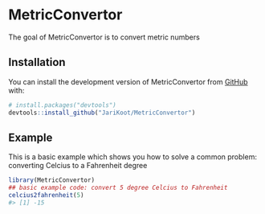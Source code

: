 
<!-- README.md is generated from README.Rmd. Please edit that file -->

# MetricConvertor

<!-- badges: start -->
<!-- badges: end -->

The goal of MetricConvertor is to convert metric numbers

## Installation

You can install the development version of MetricConvertor from
[GitHub](https://github.com/JariKoot/MetricConvertor) with:

``` r
# install.packages("devtools")
devtools::install_github("JariKoot/MetricConvertor")
```

## Example

This is a basic example which shows you how to solve a common problem:
converting Celcius to a Fahrenheit degree

``` r
library(MetricConvertor)
## basic example code: convert 5 degree Celcius to Fahrenheit
celcius2fahrenheit(5)
#> [1] -15
```
